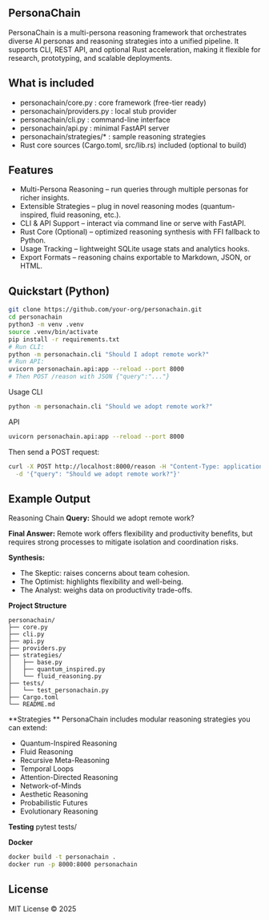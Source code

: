 
## PersonaChain

PersonaChain is a multi-persona reasoning framework that orchestrates diverse AI personas and reasoning strategies into a unified pipeline. It supports CLI, REST API, and optional Rust acceleration, making it flexible for research, prototyping, and scalable deployments.

## What is included
- personachain/core.py : core framework (free-tier ready)
- personachain/providers.py : local stub provider
- personachain/cli.py : command-line interface
- personachain/api.py : minimal FastAPI server
- personachain/strategies/* : sample reasoning strategies
- Rust core sources (Cargo.toml, src/lib.rs) included (optional to build)

## Features

- Multi-Persona Reasoning – run queries through multiple personas for richer insights.
- Extensible Strategies – plug in novel reasoning modes (quantum-inspired, fluid reasoning, etc.).
- CLI & API Support – interact via command line or serve with FastAPI.
- Rust Core (Optional) – optimized reasoning synthesis with FFI fallback to Python.
- Usage Tracking – lightweight SQLite usage stats and analytics hooks.
- Export Formats – reasoning chains exportable to Markdown, JSON, or HTML.

## Quickstart (Python)
```bash
git clone https://github.com/your-org/personachain.git
cd personachain
python3 -m venv .venv
source .venv/bin/activate
pip install -r requirements.txt
# Run CLI:
python -m personachain.cli "Should I adopt remote work?"
# Run API:
uvicorn personachain.api:app --reload --port 8000
# Then POST /reason with JSON {"query":"..."}
```

Usage
CLI
```bash
python -m personachain.cli "Should we adopt remote work?"
```

API
```bash
uvicorn personachain.api:app --reload --port 8000
```

Then send a POST request:
```bash
curl -X POST http://localhost:8000/reason -H "Content-Type: application/json" \
  -d '{"query": "Should we adopt remote work?"}'
```

## Example Output

Reasoning Chain
**Query:** Should we adopt remote work?

**Final Answer:**
Remote work offers flexibility and productivity benefits, but requires strong processes to mitigate isolation and coordination risks.

**Synthesis:**
- The Skeptic: raises concerns about team cohesion.  
- The Optimist: highlights flexibility and well-being.  
- The Analyst: weighs data on productivity trade-offs.  

**Project Structure**
```
personachain/
├── core.py
├── cli.py
├── api.py
├── providers.py
├── strategies/
│   ├── base.py
│   ├── quantum_inspired.py
│   └── fluid_reasoning.py
├── tests/
│   └── test_personachain.py
├── Cargo.toml
└── README.md
```
**Strategies
**
PersonaChain includes modular reasoning strategies you can extend:
- Quantum-Inspired Reasoning
- Fluid Reasoning
- Recursive Meta-Reasoning
- Temporal Loops
- Attention-Directed Reasoning
- Network-of-Minds
- Aesthetic Reasoning
- Probabilistic Futures
- Evolutionary Reasoning

**Testing**
pytest tests/

**Docker**
```bash
docker build -t personachain .
docker run -p 8000:8000 personachain
```
## License
MIT License © 2025
